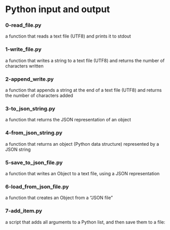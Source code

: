 # Python input and output
### 0-read_file.py
a function that reads a text file (UTF8) and prints it to stdout
### 1-write_file.py
a function that writes a string to a text file (UTF8) and returns the number of characters written
### 2-append_write.py
a function that appends a string at the end of a text file (UTF8) and returns the number of characters added
### 3-to_json_string.py
a function that returns the JSON representation of an object
### 4-from_json_string.py
a function that returns an object (Python data structure) represented by a JSON string
### 5-save_to_json_file.py
a function that writes an Object to a text file, using a JSON representation
### 6-load_from_json_file.py
a function that creates an Object from a “JSON file”
### 7-add_item.py
a script that adds all arguments to a Python list, and then save them to a file:

